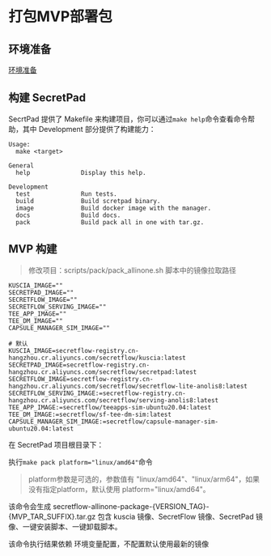 # 打包MVP部署包


## 环境准备
[环境准备](build_secretpad_cn.md#开发环境搭建)
## 构建 SecretPad

SecrtPad 提供了 Makefile 来构建项目，你可以通过`make help`命令查看命令帮助，其中 Development 部分提供了构建能力：

```shell
Usage:
  make <target>

General
  help              Display this help.

Development
  test              Run tests.
  build             Build scretpad binary.
  image             Build docker image with the manager.
  docs              Build docs.
  pack              Build pack all in one with tar.gz.
```
## MVP 构建

> 修改项目：scripts/pack/pack_allinone.sh 脚本中的镜像拉取路径

```shell
KUSCIA_IMAGE=""
SECRETPAD_IMAGE=""
SECRETFLOW_IMAGE=""
SECRETFLOW_SERVING_IMAGE=""
TEE_APP_IMAGE=""
TEE_DM_IMAGE=""
CAPSULE_MANAGER_SIM_IMAGE=""

# 默认
KUSCIA_IMAGE=secretflow-registry.cn-hangzhou.cr.aliyuncs.com/secretflow/kuscia:latest
SECRETPAD_IMAGE=secretflow-registry.cn-hangzhou.cr.aliyuncs.com/secretflow/secretpad:latest
SECRETFLOW_IMAGE=secretflow-registry.cn-hangzhou.cr.aliyuncs.com/secretflow/secretflow-lite-anolis8:latest
SECRETFLOW_SERVING_IMAGE:=secretflow-registry.cn-hangzhou.cr.aliyuncs.com/secretflow/serving-anolis8:latest
TEE_APP_IMAGE:=secretflow/teeapps-sim-ubuntu20.04:latest
TEE_DM_IMAGE:=secretflow/sf-tee-dm-sim:latest
CAPSULE_MANAGER_SIM_IMAGE:=secretflow/capsule-manager-sim-ubuntu20.04:latest
```


在 SecretPad 项目根目录下：

执行`make pack platform="linux/amd64"`命令

>platform参数是可选的，参数值有 "linux/amd64"、"linux/arm64"，如果没有指定platform，默认使用 platform="linux/amd64"。


该命令会生成 secretflow-allinone-package-{VERSION_TAG}-{MVP_TAR_SUFFIX}.tar.gz
包含 kuscia 镜像、SecretFlow 镜像、SecretPad 镜像、一键安装脚本、一键卸载脚本。

该命令执行结果依赖 环境变量配置，不配置默认使用最新的镜像
